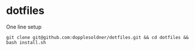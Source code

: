 dotfiles
========

One line setup

```
git clone git@github.com:dopplesoldner/dotfiles.git && cd dotfiles && bash install.sh
```


